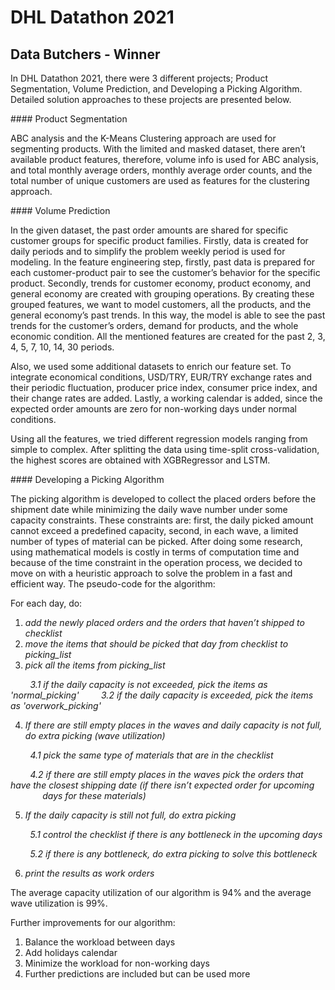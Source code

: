 # DHL Datathon 2021
## Data Butchers - Winner
<p><span style="font-weight: 400;">In DHL Datathon 2021, there were 3 different projects; Product Segmentation, Volume Prediction, and Developing a Picking Algorithm. Detailed solution approaches to these projects are presented below.</span></p>
#### Product Segmentation
<p><span style="font-weight: 400;">ABC analysis and the K-Means Clustering approach are used for segmenting products. With the limited and masked dataset, there aren&rsquo;t available product features, therefore, volume info is used for ABC analysis, and total monthly average orders, monthly average order counts, and the total number of unique customers are used as features for the clustering approach.</span></p>
#### Volume Prediction
<p><span style="font-weight: 400;">In the given dataset, the past order amounts are shared for specific customer groups for specific product families. Firstly, data is created for daily periods and to simplify the problem weekly period is used for modeling. In the feature engineering step, firstly, past data is prepared for each customer-product pair to see the customer&rsquo;s behavior for the specific product. Secondly, trends for customer economy, product economy, and general economy are created with grouping operations. By creating these grouped features, we want to model customers, all the products, and the general economy&rsquo;s past trends. In this way, the model is able to see the past trends for the customer&rsquo;s orders, demand for products, and the whole economic condition. All the mentioned features are created for the past 2, 3, 4, 5, 7, 10, 14, 30 periods.&nbsp;</span></p>
<p><span style="font-weight: 400;">Also, we used some additional datasets to enrich our feature set. To integrate economical conditions, USD/TRY, EUR/TRY exchange rates and their periodic fluctuation, producer price index, consumer price index, and their change rates are added. Lastly, a working calendar is added, since the expected order amounts are zero for non-working days under normal conditions.&nbsp;</span></p>
<p><span style="font-weight: 400;">Using all the features, we tried different regression models ranging from simple to complex. After splitting the data using time-split cross-validation, the highest scores are obtained with XGBRegressor and LSTM.&nbsp;</span></p>
#### Developing a Picking Algorithm
<p><span style="font-weight: 400;">The picking algorithm is developed to collect the placed orders before the shipment date while minimizing the daily wave number under some capacity constraints. These constraints are: first, the daily picked amount cannot exceed a predefined capacity, second, in each wave, a limited number of types of material can be picked. After doing some research, using mathematical models is costly in terms of computation time and because of the time constraint in the operation process, we decided to move on with a heuristic approach to solve the problem in a fast and efficient way. The pseudo-code for the algorithm:</span></p>
<p><span style="font-weight: 400;">For each day, do:</span></p>
<ol>
<li><em>add the newly placed orders and the orders that haven&rsquo;t shipped to checklist</em></li>
<li><em> move the items that should be picked that day from checklist to picking_list</em></li>
<li><em> pick all the items from picking_list</em></li>
</ol>
<em>&nbsp;&nbsp;&nbsp;&nbsp;&nbsp;&nbsp;&nbsp;&nbsp;3.1 if the daily capacity is not exceeded, pick the items as 'normal_picking'</em>
<em>&nbsp;&nbsp;&nbsp;&nbsp;&nbsp;&nbsp;&nbsp;&nbsp;3.2 if the daily capacity is exceeded, pick the items as 'overwork_picking'</em>
<ol start="4">
<li><em> If there are still empty places in the waves and daily capacity is not full, do extra picking (wave utilization)</em></li>
</ol>
<p><em>&nbsp;&nbsp;&nbsp;&nbsp;&nbsp;&nbsp;&nbsp;&nbsp;4.1 pick the same type of materials that are in the checklist&nbsp;</em></p>
<p><em>&nbsp;&nbsp;&nbsp;&nbsp;&nbsp;&nbsp;&nbsp;&nbsp;4.2 if there are still empty places in the waves pick the orders that have the closest shipping date (if there isn&rsquo;t expected order for upcoming &nbsp;&nbsp;&nbsp;&nbsp;&nbsp;&nbsp;&nbsp;&nbsp;&nbsp;&nbsp;&nbsp;&nbsp;&nbsp;days for these materials)</em></p>
<ol start="5">
<li><em> If the daily capacity is still not full, do extra picking</em></li>
</ol>
<p><em>&nbsp;&nbsp;&nbsp;&nbsp;&nbsp;&nbsp;&nbsp;&nbsp;5.1 control the checklist if there is any bottleneck in the upcoming days</em></p>
<p><em>&nbsp;&nbsp;&nbsp;&nbsp;&nbsp;&nbsp;&nbsp;&nbsp;5.2 if there is any bottleneck, do extra picking to solve this bottleneck</em></p>
<ol start="6">
<li><em> print the results as work orders</em></li>
</ol>
<p><span style="font-weight: 400;">The average capacity utilization of our algorithm is 94% and the average wave utilization is 99%.</span></p>
<p><span style="font-weight: 400;">Further improvements for our algorithm:</span></p>
<ol>
<li><span style="font-weight: 400;"> Balance the workload between days</span></li>
<li><span style="font-weight: 400;">Add holidays calendar</span></li>
<li><span style="font-weight: 400;">Minimize the workload for non-working days</span></li>
<li><span style="font-weight: 400;">Further predictions are included but can be used more</span></li>
</ol>

